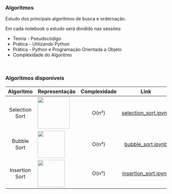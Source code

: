 ### Algoritmos
Estudo dos principais algoritmos de busca e ordernação.

Em cada notebook o estudo será dividido nas sessões:


*   Teoria - Pseudocódigo
*   Prática - Utilizando Python
*   Prática - Python e Programação Orientada a Objeto
*   Complexidade do Algoritmo

<br>

### Algoritmos disponíveis


| Algoritmo   | Representação |   Complexidade     |    Link     |
|  :----:     |   :----:      |  :----:     |  :----:     |
| Selection Sort | <img align=left height="100" src="https://upload.wikimedia.org/wikipedia/commons/b/b0/Selection_sort_animation.gif"/> |O(n²)| <a href="https://github.com/gabrielebonfim/algoritmos/blob/main/selection_sort.ipynb"> selection_sort.ipynb</a> |
| Bubble Sort | <img align=left height="85" src="https://upload.wikimedia.org/wikipedia/commons/3/37/Bubble_sort_animation.gif"/> |O(n²) | <a href="https://github.com/gabrielebonfim/algoritmos/blob/main/bubble_sort.ipynb"> bubble_sort.ipynb</a> |
| Insertion Sort | <img align=left height="85" src="https://upload.wikimedia.org/wikipedia/commons/2/25/Insertion_sort_animation.gif"/> |O(n²)| <a href="https://github.com/gabrielebonfim/algoritmos/blob/main/insertion_sort.ipynb"> insertion_sort.ipynb</a> |
